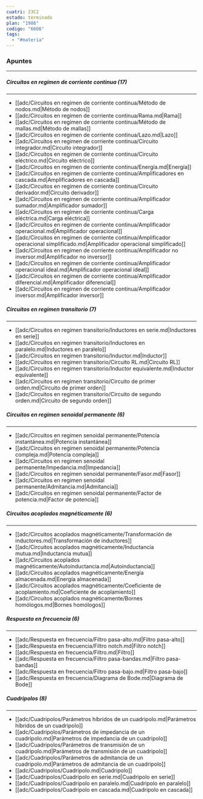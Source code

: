 ```yaml
---
cuatri: 23C2
estado: terminado
plan: "1986"
codigo: "6606"
tags:
  - "#materia"
---
```

### Apuntes 
---
##### Circuitos en regimen de corriente continua (17)
---
* [[adc/Circuitos en regimen de corriente continua/Método de nodos.md|Método de nodos]]
* [[adc/Circuitos en regimen de corriente continua/Rama.md|Rama]]
* [[adc/Circuitos en regimen de corriente continua/Método de mallas.md|Método de mallas]]
* [[adc/Circuitos en regimen de corriente continua/Lazo.md|Lazo]]
* [[adc/Circuitos en regimen de corriente continua/Circuito integrador.md|Circuito integrador]]
* [[adc/Circuitos en regimen de corriente continua/Circuito eléctrico.md|Circuito eléctrico]]
* [[adc/Circuitos en regimen de corriente continua/Energía.md|Energía]]
* [[adc/Circuitos en regimen de corriente continua/Amplificadores en cascada.md|Amplificadores en cascada]]
* [[adc/Circuitos en regimen de corriente continua/Circuito derivador.md|Circuito derivador]]
* [[adc/Circuitos en regimen de corriente continua/Amplificador sumador.md|Amplificador sumador]]
* [[adc/Circuitos en regimen de corriente continua/Carga eléctrica.md|Carga eléctrica]]
* [[adc/Circuitos en regimen de corriente continua/Amplificador operacional.md|Amplificador operacional]]
* [[adc/Circuitos en regimen de corriente continua/Amplificador operacional simplificado.md|Amplificador operacional simplificado]]
* [[adc/Circuitos en regimen de corriente continua/Amplificador no inversor.md|Amplificador no inversor]]
* [[adc/Circuitos en regimen de corriente continua/Amplificador operacional ideal.md|Amplificador operacional ideal]]
* [[adc/Circuitos en regimen de corriente continua/Amplificador diferencial.md|Amplificador diferencial]]
* [[adc/Circuitos en regimen de corriente continua/Amplificador inversor.md|Amplificador inversor]]

##### Circuitos en regimen transitorio (7)
---
* [[adc/Circuitos en regimen transitorio/Inductores en serie.md|Inductores en serie]]
* [[adc/Circuitos en regimen transitorio/Inductores en paralelo.md|Inductores en paralelo]]
* [[adc/Circuitos en regimen transitorio/Inductor.md|Inductor]]
* [[adc/Circuitos en regimen transitorio/Circuito RL.md|Circuito RL]]
* [[adc/Circuitos en regimen transitorio/Inductor equivalente.md|Inductor equivalente]]
* [[adc/Circuitos en regimen transitorio/Circuito de primer orden.md|Circuito de primer orden]]
* [[adc/Circuitos en regimen transitorio/Circuito de segundo orden.md|Circuito de segundo orden]]

##### Circuitos en regimen senoidal permanente (6)
---
* [[adc/Circuitos en regimen senoidal permanente/Potencia instantánea.md|Potencia instantánea]]
* [[adc/Circuitos en regimen senoidal permanente/Potencia compleja.md|Potencia compleja]]
* [[adc/Circuitos en regimen senoidal permanente/Impedancia.md|Impedancia]]
* [[adc/Circuitos en regimen senoidal permanente/Fasor.md|Fasor]]
* [[adc/Circuitos en regimen senoidal permanente/Admitancia.md|Admitancia]]
* [[adc/Circuitos en regimen senoidal permanente/Factor de potencia.md|Factor de potencia]]

##### Circuitos acoplados magnéticamente (6)
---
* [[adc/Circuitos acoplados magnéticamente/Transformación de inductores.md|Transformación de inductores]]
* [[adc/Circuitos acoplados magnéticamente/Inductancia mutua.md|Inductancia mutua]]
* [[adc/Circuitos acoplados magnéticamente/Autoinductancia.md|Autoinductancia]]
* [[adc/Circuitos acoplados magnéticamente/Energía almacenada.md|Energía almacenada]]
* [[adc/Circuitos acoplados magnéticamente/Coeficiente de acoplamiento.md|Coeficiente de acoplamiento]]
* [[adc/Circuitos acoplados magnéticamente/Bornes homólogos.md|Bornes homólogos]]

##### Respuesta en frecuencia (6)
---
* [[adc/Respuesta en frecuencia/Filtro pasa-alto.md|Filtro pasa-alto]]
* [[adc/Respuesta en frecuencia/Filtro notch.md|Filtro notch]]
* [[adc/Respuesta en frecuencia/Filtro.md|Filtro]]
* [[adc/Respuesta en frecuencia/Filtro pasa-bandas.md|Filtro pasa-bandas]]
* [[adc/Respuesta en frecuencia/Filtro pasa-bajo.md|Filtro pasa-bajo]]
* [[adc/Respuesta en frecuencia/Diagrama de Bode.md|Diagrama de Bode]]

##### Cuadripolos (8)
---
* [[adc/Cuadripolos/Parámetros híbridos de un cuadripolo.md|Parámetros híbridos de un cuadripolo]]
* [[adc/Cuadripolos/Parámetros de impedancia de un cuadripolo.md|Parámetros de impedancia de un cuadripolo]]
* [[adc/Cuadripolos/Parámetros de transmisión de un cuadripolo.md|Parámetros de transmisión de un cuadripolo]]
* [[adc/Cuadripolos/Parámetros de admitancia de un cuadripolo.md|Parámetros de admitancia de un cuadripolo]]
* [[adc/Cuadripolos/Cuadripolo.md|Cuadripolo]]
* [[adc/Cuadripolos/Cuadripolo en serie.md|Cuadripolo en serie]]
* [[adc/Cuadripolos/Cuadripolo en paralelo.md|Cuadripolo en paralelo]]
* [[adc/Cuadripolos/Cuadripolo en cascada.md|Cuadripolo en cascada]]

